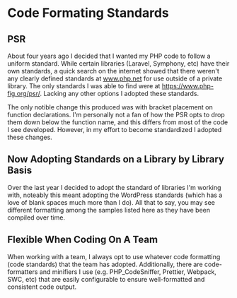 # Code Formating Standards

## PSR

About four years ago I decided that I wanted my PHP code to follow a uniform standard. While certain libraries (Laravel, Symphony, etc) have their own standards, a quick search on the internet showed that there weren't any clearly defined standards at www.php.net for use outside of a private library. The only standards I was able to find were at https://www.php-fig.org/psr/. Lacking any other options I adopted these standards. 

The only notible change this produced was with bracket placement on function declarations. I'm personally not a fan of how the PSR opts to drop them down below the function name, and this differs from most of the code I see developed. However, in my effort to become standardized I adopted these changes. 

## Now Adopting Standards on a Library by Library Basis

Over the last year I decided to adopt the standard of libraries I'm working with, noteably this meant adopting the WordPress standards (which has a love of blank spaces much more than I do). All that to say, you may see different formatting among the samples listed here as they have been compiled over time.

## Flexible When Coding On A Team

When working with a team, I always opt to use whatever code formatting (code standards) that the team has adopted. Additionally, there are code-formatters and minifiers I use (e.g. PHP_CodeSniffer, Prettier, Webpack, SWC, etc) that are easily configurable to ensure well-formatted and consistent code output.
